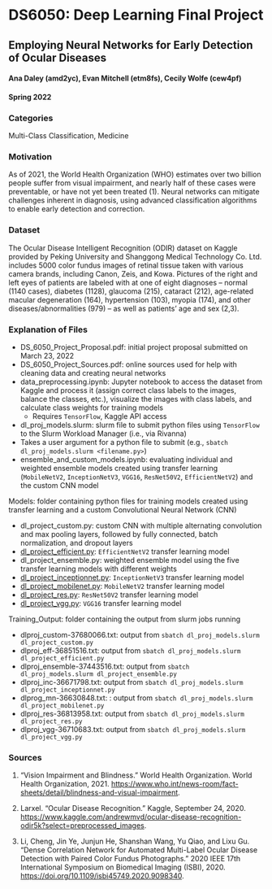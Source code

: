 # **DS6050: Deep Learning Final Project**

## **Employing Neural Networks for Early Detection of Ocular Diseases**

#### Ana Daley (amd2yc), Evan Mitchell (etm8fs), Cecily Wolfe (cew4pf)

#### Spring 2022

### **Categories**
Multi-Class Classification, Medicine

### **Motivation**
As of 2021, the World Health Organization (WHO) estimates over two billion people suffer from visual impairment, and nearly half of these cases were preventable, or have not yet been treated (1). Neural networks can mitigate challenges inherent in diagnosis, using advanced classification algorithms to enable early detection and correction.

### **Dataset**
The Ocular Disease Intelligent Recognition (ODIR) dataset on Kaggle provided by Peking University and Shanggong Medical Technology Co. Ltd. includes 5000 color fundus images of retinal tissue taken with various camera brands, including Canon, Zeis, and Kowa. Pictures of the right and left eyes of patients are labeled with at one of eight diagnoses – normal (1140 cases), diabetes (1128), glaucoma (215), cataract (212), age-related macular degeneration (164), hypertension (103), myopia (174), and other diseases/abnormalities (979) – as well as patients’ age and sex (2,3).


### **Explanation of Files**
* DS_6050_Project_Proposal.pdf: initial project proposal submitted on March 23, 2022
* DS_6050_Project_Sources.pdf: online sources used for help with cleaning data and creating neural networks
* data_preprocessing.ipynb: Jupyter notebook to access the dataset from Kaggle and process it (assign correct class labels to the images, balance the classes, etc.), visualize the images with class labels, and calculate class weights for training models
  * Requires `TensorFlow`, Kaggle API access
* dl_proj_models.slurm: slurm file to submit python files using `TensorFlow` to the Slurm Workload Manager (i.e., via Rivanna)
 * Takes a user argument for a python file to submit (e.g., `sbatch dl_proj_models.slurm <filename.py>`)
* ensemble_and_custom_models.ipynb: evaluating individual and weighted ensemble models created using transfer learning (`MobileNetV2`, `InceptionNetV3`, `VGG16`, `ResNet50V2`, `EfficientNetV2`) and the custom CNN model

Models: folder containing python files for training models created using transfer learning and a custom Convolutional Neural Network (CNN)
 * dl_project_custom.py: custom CNN with multiple alternating convolution and max pooling layers, followed by fully connected, batch normalization, and dropout layers
 * [dl_project_efficient.py](https://www.tensorflow.org/api_docs/python/tf/keras/applications/efficientnet_v2/EfficientNetV2L): `EfficientNetV2` transfer learning model
 * dl_project_ensemble.py: weighted ensemble model using the five transfer learning models with different weights
 * [dl_project_inceptionnet.py](https://www.tensorflow.org/api_docs/python/tf/keras/applications/inception_v3/InceptionV3): `InceptionNetV3` transfer learning model
 * [dl_project_mobilenet.py](https://www.tensorflow.org/api_docs/python/tf/keras/applications/mobilenet_v2/MobileNetV2): `MobileNetV2` transfer learning model
 * [dl_project_res.py](https://www.tensorflow.org/api_docs/python/tf/keras/applications/resnet_v2/ResNet50V2): `ResNet50V2` transfer learning model
 * [dl_project_vgg.py](https://www.tensorflow.org/api_docs/python/tf/keras/applications/vgg16/VGG16): `VGG16` transfer learning model

Training_Output: folder containing the output from slurm jobs running
* dlproj_custom-37680066.txt: output from `sbatch dl_proj_models.slurm dl_project_custom.py`
* dlproj_eff-36851516.txt: output from `sbatch dl_proj_models.slurm dl_project_efficient.py`
* dlproj_ensemble-37443516.txt: output from `sbatch dl_proj_models.slurm dl_project_ensemble.py`
* dlproj_inc-36671798.txt: output from `sbatch dl_proj_models.slurm dl_project_inceptionnet.py`
* dlprog_mn-36630848.txt: : output from `sbatch dl_proj_models.slurm dl_project_mobilenet.py`
* dlproj_res-36813958.txt: output from `sbatch dl_proj_models.slurm dl_project_res.py`
* dlproj_vgg-36710683.txt: output from `sbatch dl_proj_models.slurm dl_project_vgg.py`


### **Sources**
1. “Vision Impairment and Blindness.” World Health Organization. World Health Organization, 2021. https://www.who.int/news-room/fact-sheets/detail/blindness-and-visual-impairment.

2. Larxel. “Ocular Disease Recognition.” Kaggle, September 24, 2020. https://www.kaggle.com/andrewmvd/ocular-disease-recognition-odir5k?select=preprocessed_images.

3. Li, Cheng, Jin Ye, Junjun He, Shanshan Wang, Yu Qiao, and Lixu Gu. “Dense Correlation Network for Automated Multi-Label Ocular Disease Detection with Paired Color Fundus Photographs.” 2020 IEEE 17th International Symposium on Biomedical Imaging (ISBI), 2020. https://doi.org/10.1109/isbi45749.2020.9098340.
